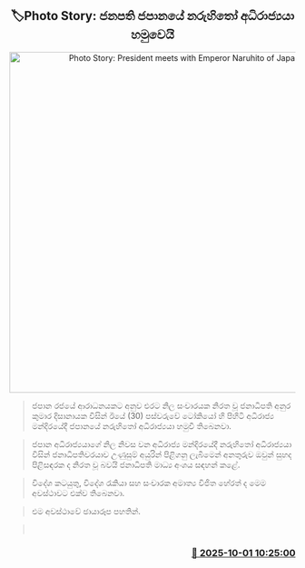 <p align='center'><b><h2 align='center' title='Photo Story: President meets with Emperor Naruhito of Japan'>🏷Photo Story: ජනපති ජපානයේ නරුහිතෝ අධිරාජ්‍යයා හමුවෙයි</h2></b></p>
<p align='center'><img src='https://helakuru.sgp1.cdn.digitaloceanspaces.com/esana/images/lib/anura-japan-kin.jpg' width='600' alt='Photo Story: President meets with Emperor Naruhito of Japan'></p>

> ජපාන රජයේ ආරාධනයකට අනුව එරට නිල සංචාරයක නිරත වූ ජනාධිපති අනුර කුමාර දිසානායක විසින් ඊයේ (30) පස්වරුවේ ටෝකියෝ හි පිහිටි අධිරාජ්‍ය මන්දිරයේදී ජපානයේ නරුහිතෝ අධිරාජ්‍යයා හමුවී තිබෙනවා.

> ජපාන අධිරාජ්‍යයාගේ නිල නිවස වන අධිරාජ්‍ය මන්දිරයේදී නරුහිතෝ අධිරාජ්‍යයා විසින් ජනාධිපතිවරයාව උණුසුම් අයුරින් පිළිගනු ලැබීමෙන් අනතුරුව ඔවුන් සුහද පිළිසඳරක ද නිරත වූ බවයි ජනාධිපති මාධ්‍ය අංශය සඳහන් කළේ.

> විදේශ කටයුතු, විදේශ රැකියා සහ සංචාරක අමාත්‍ය විජිත හේරත් ද මෙම අවස්ථාවට එක්ව තිබෙනවා.

> එම අවස්ථාවේ ඡායාරූප පහතින්.

>  



<h3 align='right'><a href='https://www.helakuru.lk/esana/p/114131/'>📅 2025-10-01 10:25:00</a></h3>
